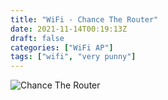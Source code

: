 ```yaml
---
title: "WiFi - Chance The Router"
date: 2021-11-14T00:19:13Z
draft: false
categories: ["WiFi AP"]
tags: ["wifi", "very punny"]
---
```


![Chance The Router](/img/wifiap/wifi-chancetherouter.png)
